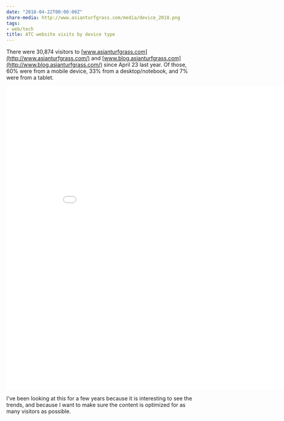 ```yaml
---
date: "2018-04-22T00:00:00Z"
share-media: http://www.asianturfgrass.com/media/device_2018.png
tags:
- web/tech
title: ATC website visits by device type
---
```


There were 30,874 visitors to [www.asianturfgrass.com](http://www.asianturfgrass.com/) and [www.blog.asianturfgrass.com](http://www.blog.asianturfgrass.com/) since April 23 last year. Of those, 60% were from a mobile device, 33% from a desktop/notebook, and 7% were from a tablet.

<iframe width="900" height="800" frameborder="0" scrolling="no" src="//plot.ly/~micahwoods/293.embed"></iframe>

I've been looking at this for a few years because it is interesting to see the trends, and because I want to make sure the content is optimized for as many visitors as possible.
